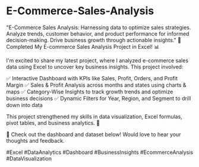 # E-Commerce-Sales-Analysis
"E-Commerce Sales Analysis: Harnessing data to optimize sales strategies. Analyze trends, customer behavior, and product performance for informed decision-making. Drive business growth through actionable insights."
🚀 Completed My E-commerce Sales Analysis Project in Excel! 📊

I'm excited to share my latest project, where I analyzed e-commerce sales data using Excel to uncover key business insights. This project involved:

✅ Interactive Dashboard with KPIs like Sales, Profit, Orders, and Profit Margin
✅ Sales & Profit Analysis across months and states using charts & maps
✅ Category-Wise Insights to track growth trends and optimize business decisions
✅ Dynamic Filters for Year, Region, and Segment to drill down into data

This project strengthened my skills in data visualization, Excel formulas, pivot tables, and business analytics. 🚀

📌 Check out the dashboard and dataset below! Would love to hear your thoughts and feedback.

#Excel #DataAnalytics #Dashboard #BusinessInsights #EcommerceAnalysis #DataVisualization
